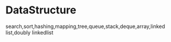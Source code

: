 # DataStructure
search,sort,hashing,mapping,tree,queue,stack,deque,array,linked list,doubly linkedlist
